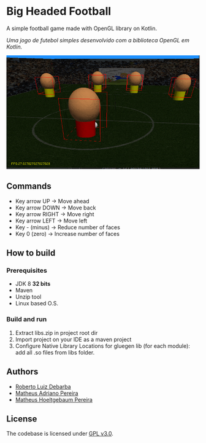 # Big Headed Football

A simple football game made with OpenGL library on Kotlin.

*Uma jogo de futebol simples desenvolvido com a biblioteca OpenGL em Kotlin.*

![sample1](https://github.com/Itatakaru/big-headed-football/blob/master/printscreens/1.gif)

## Commands

* Key arrow UP      -> Move ahead
* Key arrow DOWN    -> Move back
* Key arrow RIGHT   -> Move right
* Key arrow LEFT    -> Move left
* Key - (minus)     -> Reduce number of faces
* Key 0 (zero)      -> Increase number of faces

## How to build

### Prerequisites

* JDK 8 **32 bits**
* Maven
* Unzip tool
* Linux based O.S.

### Build and run

1. Extract libs.zip in project root dir
1. Import project on your IDE as a maven project
1. Configure Native Library Locations for gluegen lib (for each module): add all .so files from libs folder.

## Authors

* [Roberto Luiz Debarba](https://github.com/RobertoDebarba)
* [Matheus Adriano Pereira](https://github.com/matheusPereiraKrumm)
* [Matheus Hoeltgebaum Pereira](https://github.com/matheushoeltgebaum)

## License

The codebase is licensed under [GPL v3.0](http://www.gnu.org/licenses/gpl-3.0.html).
